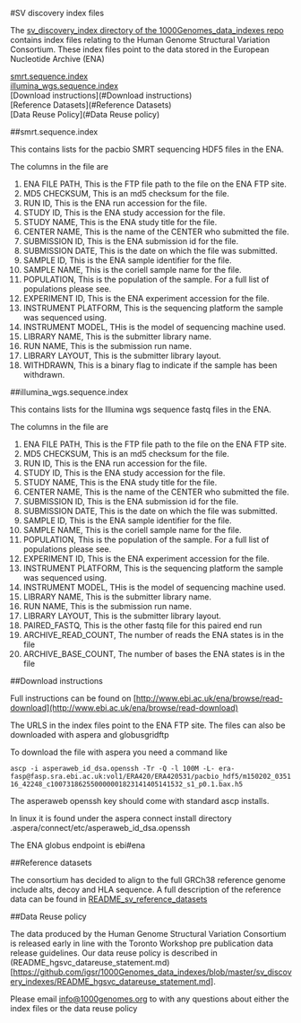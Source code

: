#SV discovery index files

The [sv_discovery_index directory of the 1000Genomes_data_indexes repo](https://github.com/igsr/1000Genomes_data_indexes/tree/master/sv_discovery_indexes) contains index files relating to the Human Genome Structural Variation Consortium. These index files point to the data stored in the European Nucleotide Archive (ENA)

[smrt.sequence.index](#smrt.sequence.index)  
[illumina_wgs.sequence.index](#illumina_wgs.sequence.index)  
[Download instructions](#Download instructions)  
[Reference Datasets](#Reference Datasets)  
[Data Reuse Policy](#Data Reuse policy)    

##smrt.sequence.index

This contains lists for the pacbio SMRT sequencing HDF5 files in the ENA. 

The columns in the file are 

1.  ENA FILE PATH, This is the FTP file path to the file on the ENA FTP site.
2.  MD5 CHECKSUM, This is an md5 checksum for the file.
3.  RUN ID, This is the ENA run accession for the file.
4.  STUDY ID, This is the ENA study accession for the file.
5.  STUDY NAME, This is the ENA study title for the file.
6.  CENTER NAME, This is the name of the CENTER who submitted the file.
7.  SUBMISSION ID, This is the ENA submission id for the file.
8.  SUBMISSION DATE, This is the date on which the file was submitted.
9.  SAMPLE ID, This is the ENA sample identifier for the file.
10. SAMPLE NAME, This is the coriell sample name for the file.
11. POPULATION, This is the population of the sample. For a full list of populations please see.
12. EXPERIMENT ID, This is the ENA experiment accession for the file.
13. INSTRUMENT PLATFORM, This is the sequencing platform the sample was sequenced using.
14. INSTRUMENT MODEL, THis is the model of sequencing machine used.
15. LIBRARY NAME, This is the submitter library name.
16. RUN NAME, This is the submission run name.
17. LIBRARY LAYOUT, This is the submitter library layout.
18. WITHDRAWN, This is a binary flag to indicate if the sample has been withdrawn.

##illumina_wgs.sequence.index

This contains lists for the Illumina wgs sequence fastq files in the ENA. 

The columns in the file are

1.  ENA FILE PATH, This is the FTP file path to the file on the ENA FTP site.
2.  MD5 CHECKSUM, This is an md5 checksum for the file.
3.  RUN ID, This is the ENA run accession for the file.
4.  STUDY ID, This is the ENA study accession for the file.
5.  STUDY NAME, This is the ENA study title for the file.
6.  CENTER NAME, This is the name of the CENTER who submitted the file.
7.  SUBMISSION ID, This is the ENA submission id for the file.
8.  SUBMISSION DATE, This is the date on which the file was submitted.
9.  SAMPLE ID, This is the ENA sample identifier for the file.
10. SAMPLE NAME, This is the coriell sample name for the file.
11. POPULATION, This is the population of the sample. For a full list of populations please see.
12. EXPERIMENT ID, This is the ENA experiment accession for the file.
13. INSTRUMENT PLATFORM, This is the sequencing platform the sample was sequenced using.
14. INSTRUMENT MODEL, THis is the model of sequencing machine used.
15. LIBRARY NAME, This is the submitter library name.
16. RUN NAME, This is the submission run name.
17. LIBRARY LAYOUT, This is the submitter library layout.
18. PAIRED_FASTQ, This is the other fastq file for this paired end run
19. ARCHIVE_READ_COUNT, The number of reads the ENA states is in the file
20. ARCHIVE_BASE_COUNT, The number of bases the ENA states is in the file

 
##Download instructions

Full instructions can be found on [http://www.ebi.ac.uk/ena/browse/read-download](http://www.ebi.ac.uk/ena/browse/read-download)

The URLS in the index files point to the ENA FTP site. The files can also be downloaded with aspera and globusgridftp

To download the file with aspera you need a command like

`ascp -i asperaweb_id_dsa.openssh -Tr -Q -l 100M -L- era-fasp@fasp.sra.ebi.ac.uk:vol1/ERA420/ERA420531/pacbio_hdf5/m150202_035116_42248_c100731862550000001823141405141532_s1_p0.1.bax.h5`

The asperaweb openssh key should come with standard ascp installs. 

In linux it is found under the aspera connect install directory .aspera/connect/etc/asperaweb_id_dsa.openssh 

The ENA globus endpoint is ebi#ena

##Reference datasets

The consortium has decided to align to the full GRCh38 reference genome include alts, decoy and HLA sequence. A full description of the reference data can be found in [README_sv_reference_datasets](https://github.com/igsr/1000Genomes_data_indexes/blob/master/sv_discovery_indexes/README_sv_reference_datasets.md)

##Data Reuse policy

The data produced by the Human Genome Structural Variation Consortium is released early in line with the Toronto Workshop pre publication data release guidelines. Our data reuse policy is described in (README_hgsvc_datareuse_statement.md)[https://github.com/igsr/1000Genomes_data_indexes/blob/master/sv_discovery_indexes/README_hgsvc_datareuse_statement.md].

Please email info@1000genomes.org to with any questions about either the index files or the data reuse policy

